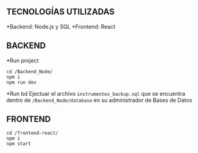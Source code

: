 ##  TECNOLOGÍAS UTILIZADAS
*Backend: Node.js y SQL
*Frontend: React

##  BACKEND
*Run project

```
cd /Backend_Node/
npm i
npm run dev
```

*Run bd
Ejectuar el archivo `instrumentos_backup.sql` que se encuentra dentro de `/Backend_Node/database` en su administrador de Bases de Datos


##  FRONTEND
```
cd /frontend-react/
npm i
npm start
```
